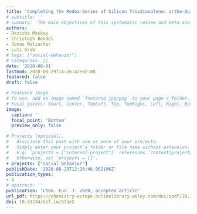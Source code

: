 ```yaml
---
title: 'Completing the Redox‐Series of Silicon Trisdioxolene: ortho‐Quinone and Lewis Superacid Make a Powerful Redox Catalyst.'
# subtitle: ''
# summary: 'The main objectives of this systematic review and meta-analysis are to evaluate the effect of age on error-related negativity (ERN) and the error positivity (Pe) magnitude in children and adolescents, and to examine potential moderators of these effects, including age, sex, experimental task, task difficulty, and topography and quantification of the ERN and the Pe'
authors:
- Rezisha Maskey
- Christoph Bendel
- Jonas Malzacher
- Lutz Greb
# tags: ["social-behavior"]
# categories: []
date: '2020-08-01'
lastmod: 2020-08-29T14:26:47+02:00
featured: false
draft: false

# Featured image
# To use, add an image named `featured.jpg/png` to your page's folder.
# Focal points: Smart, Center, TopLeft, Top, TopRight, Left, Right, BottomLeft, Bottom, BottomRight.
image:
  caption: ''
  focal_point: 'Bottom'
  preview_only: false

# Projects (optional).
#   Associate this post with one or more of your projects.
#   Simply enter your project's folder or file name without extension.
#   E.g. `projects = ["internal-project"]` references `content/project/deep-learning/index.md`.
#   Otherwise, set `projects = []`.
+ projects: ["social-behavior"]
publishDate: '2020-08-29T12:26:46.952196Z'
publication_types:
- 4
# abstract: ''
publication: 'Chem. Eur. J. 2020, accepted article'
url_pdf: https://chemistry-europe.onlinelibrary.wiley.com/doi/epdf/10.1002/chem.202004712
doi: 10.31234/osf.io/57ae2
---
```


